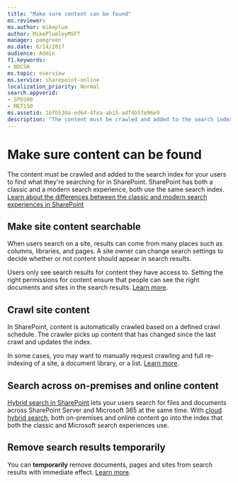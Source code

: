 ```yaml
---
title: "Make sure content can be found"
ms.reviewer: 
ms.author: mikeplum
author: MikePlumleyMSFT
manager: pamgreen
ms.date: 6/14/2017
audience: Admin
f1.keywords:
- NOCSH
ms.topic: overview
ms.service: sharepoint-online
localization_priority: Normal
search.appverid:
- SPO160
- MET150
ms.assetid: 16fb530a-ed64-4fea-ab15-adf4b5fe96e9
description: "The content must be crawled and added to the search index for your users to find what they're searching for in SharePoint."
---
```


# Make sure content can be found

The content must be crawled and added to the search index for your users to find what they're searching for in SharePoint. SharePoint has both a classic and a modern search experience, both use the same search index.  [Learn about the differences between the classic and modern search experiences in SharePoint](differences-classic-modern-search.md)

  
 ## Make site content searchable
  
When users search on a site, results can come from many places such as columns, libraries, and pages. A site owner can change search settings to decide whether or not content should appear in search results.
  
Users only see search results for content they have access to. Setting the right permissions for content ensure that people can see the right documents and sites in the search results. [Learn more](make-site-content-searchable.md).
  
## Crawl site content
  
In SharePoint, content is automatically crawled based on a defined crawl schedule. The crawler picks up content that has changed since the last crawl and updates the index.
  
In some cases, you may want to manually request crawling and full re-indexing of a site, a document library, or a list. [Learn more](crawl-site-content.md).
  
## Search across on-premises and online content
  
[Hybrid search in SharePoint](/SharePoint/hybrid/hybrid-search-in-sharepoint) lets your users search for files and documents across SharePoint Server and Microsoft 365 at the same time. With [cloud hybrid search](/sharepoint/hybrid/learn-about-cloud-hybrid-search-for-sharepoint), both on-premises and online content go into the index that both the classic and Microsoft search experiences use. 
  
## Remove search results temporarily
  
You can **temporarily** remove documents, pages and sites from search results with immediate effect. [Learn more](remove-search-results.md).
  

